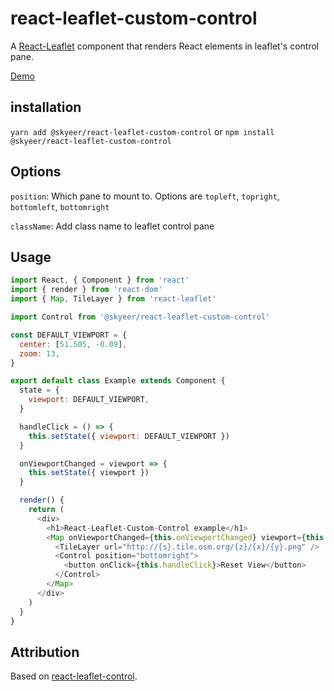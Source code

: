 # react-leaflet-custom-control

A [React-Leaflet](https://github.com/PaulLeCam/react-leaflet) component that renders React elements in leaflet's control pane.

[Demo](https://skyeer.github.io/react-leaflet-custom-control/)

## installation

`yarn add @skyeer/react-leaflet-custom-control` or `npm install @skyeer/react-leaflet-custom-control`

## Options

`position`: Which pane to mount to. Options are `topleft`, `topright`, `bottomleft`, `bottomright`

`className`: Add class name to leaflet control pane

## Usage

```js
import React, { Component } from 'react'
import { render } from 'react-dom'
import { Map, TileLayer } from 'react-leaflet'

import Control from '@skyeer/react-leaflet-custom-control'

const DEFAULT_VIEWPORT = {
  center: [51.505, -0.09],
  zoom: 13,
}

export default class Example extends Component {
  state = {
    viewport: DEFAULT_VIEWPORT,
  }

  handleClick = () => {
    this.setState({ viewport: DEFAULT_VIEWPORT })
  }

  onViewportChanged = viewport => {
    this.setState({ viewport })
  }

  render() {
    return (
      <div>
        <h1>React-Leaflet-Custom-Control example</h1>
        <Map onViewportChanged={this.onViewportChanged} viewport={this.state.viewport}>
          <TileLayer url="http://{s}.tile.osm.org/{z}/{x}/{y}.png" />
          <Control position="bottomright">
            <button onClick={this.handleClick}>Reset View</button>
          </Control>
        </Map>
      </div>
    )
  }
}
```

## Attribution

Based on [react-leaflet-control](https://github.com/LiveBy/react-leaflet-control).
